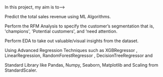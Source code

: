 In this project, my aim is to-->

Predict the total sales revenue using ML Algorithms.

Perform the RFM Analysis to specify the customer’s segmentation that is, 'champions', 'Potential customers', and ‘need attention.

Perform EDA to take out valuable/visual insights from the dataset.

Using Advanced Regression Techniques such as XGBRegressor , LinearRegression, RandomForestRegressor , DecisionTreeRegressor and 

Standard Library like Pandas, Numpy, Seaborn, Matplotlib and Scaling from StandardScaler.


